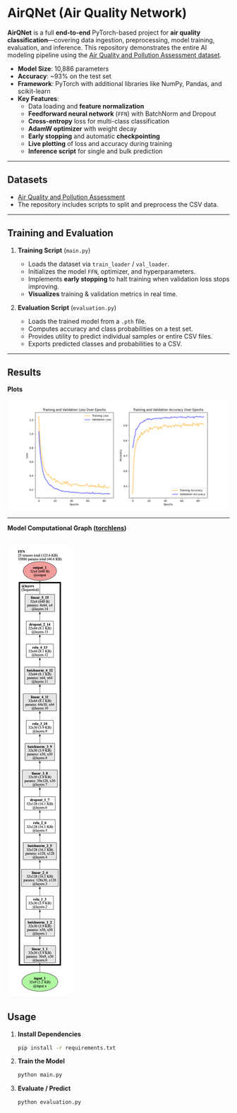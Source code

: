 # AirQNet (Air Quality Network)

**AirQNet** is a full **end-to-end** PyTorch-based project for **air quality classification**—covering data ingestion, preprocessing, model training, evaluation, and inference. This repository demonstrates the entire AI modeling pipeline using the [Air Quality and Pollution Assessment dataset](https://www.kaggle.com/datasets/mujtabamatin/air-quality-and-pollution-assessment).

- **Model Size**: 10,886 parameters
- **Accuracy**: ~93% on the test set
- **Framework**: PyTorch with additional libraries like NumPy, Pandas, and scikit-learn
- **Key Features**:
  - Data loading and **feature normalization** 
  - **Feedforward neural network** (`FFN`) with BatchNorm and Dropout
  - **Cross-entropy** loss for multi-class classification
  - **AdamW optimizer** with weight decay
  - **Early stopping** and automatic **checkpointing** 
  - **Live plotting** of loss and accuracy during training
  - **Inference script** for single and bulk prediction 

----

## Datasets

- [Air Quality and Pollution Assessment](https://www.kaggle.com/datasets/mujtabamatin/air-quality-and-pollution-assessment)
- The repository includes scripts to split and preprocess the CSV data. 

----

## Training and Evaluation

1. **Training Script** (`main.py`)
   - Loads the dataset via `train_loader` / `val_loader`.
   - Initializes the model `FFN`, optimizer, and hyperparameters.
   - Implements **early stopping** to halt training when validation loss stops improving.
   - **Visualizes** training & validation metrics in real time.

2. **Evaluation Script** (`evaluation.py`)
   - Loads the trained model from a `.pth` file.
   - Computes accuracy and class probabilities on a test set.
   - Provides utility to predict individual samples or entire CSV files.
   - Exports predicted classes and probabilities to a CSV.

----
## Results

**Plots**

![Text](src/images/plots.png)

----

**Model Computational Graph ([torchlens](https://github.com/johnmarktaylor91/torchlens))**

![Text](src/images/architecture.png)
----

## Usage

1. **Install Dependencies**  
   ```bash
   pip install -r requirements.txt
2. **Train the Model**
   ```bash
   python main.py
3. **Evaluate / Predict**  
   ```bash
   python evaluation.py
